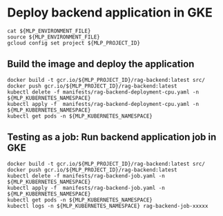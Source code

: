 # Deploy backend application in GKE

```
cat ${MLP_ENVIRONMENT_FILE}
source ${MLP_ENVIRONMENT_FILE}
gcloud config set project ${MLP_PROJECT_ID}
```

## Build the image and deploy the application

```
docker build -t gcr.io/${MLP_PROJECT_ID}/rag-backend:latest src/
docker push gcr.io/${MLP_PROJECT_ID}/rag-backend:latest
kubectl delete -f manifests/rag-backend-deployment-cpu.yaml -n ${MLP_KUBERNETES_NAMESPACE}
kubectl apply -f  manifests/rag-backend-deployment-cpu.yaml -n ${MLP_KUBERNETES_NAMESPACE}
kubectl get pods -n ${MLP_KUBERNETES_NAMESPACE}
```

## Testing as a job: Run backend application job in GKE

```
docker build -t gcr.io/${MLP_PROJECT_ID}/rag-backend:latest src/
docker push gcr.io/${MLP_PROJECT_ID}/rag-backend:latest
kubectl delete -f manifests/rag-backend-job.yaml -n ${MLP_KUBERNETES_NAMESPACE}
kubectl apply -f  manifests/rag-backend-job.yaml -n ${MLP_KUBERNETES_NAMESPACE}
kubectl get pods -n ${MLP_KUBERNETES_NAMESPACE}
kubectl logs -n ${MLP_KUBERNETES_NAMESPACE} rag-backend-job-xxxxx
```

